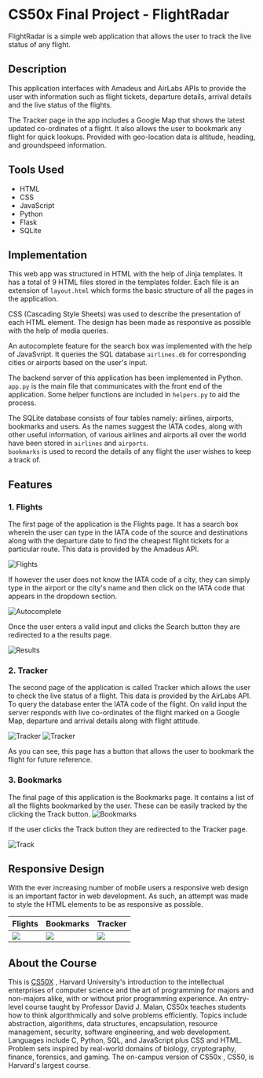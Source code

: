 
# CS50x Final Project - FlightRadar

FlightRadar is a simple web application that allows the user to track the live status of any flight.


## Description

This application interfaces with Amadeus and AirLabs APIs to provide the user with information such as flight tickets, departure details, arrival details and the live status of the flights.

The Tracker page in the app includes a Google Map that shows the latest updated co-ordinates of a flight. It also allows the user to bookmark any flight for quick lookups. Provided with geo-location data is altitude, heading, and groundspeed information.

## Tools Used
- HTML 
- CSS
- JavaScript
- Python
- Flask
- SQLite

## Implementation

This web app was structured in HTML with the help of Jinja templates. It has a total of 9 HTML files stored in the templates folder. Each file is an extension of `layout.html` which forms the basic structure of all the pages in the application. 

CSS (Cascading Style Sheets) was used to describe the presentation of each HTML element. The design has been made as responsive as possible with the help of media queries.

An autocomplete feature for the search box was implemented with the help of JavaSvript. It queries the SQL database `airlines.db` for corresponding cities or airports based on the user's input. 

The backend server of this application has been implemented in Python. `app.py` is the main file that communicates with the front end of the application. Some helper functions are included in `helpers.py` to aid the process.

The SQLite database consists of four tables namely: airlines, airports, bookmarks and users. As the names suggest the IATA codes, along with other useful information, of various airlines and airports all over the world have been stored in `airlines` and `airports`. \
`bookmarks` is used to record the details of any flight the user wishes to keep a track of. 

## Features 

### 1. Flights
The first page of the application is the Flights page. It has a search box wherein the user can type in the IATA code of the source and destinations along with the departure date to find the cheapest flight tickets for a particular route. This data is provided by the Amadeus API.

![Flights](/static/preview/flights.png)

If however the user does not know the IATA code of a city, they can simply type in the airport or the city's name and then click on the IATA code that appears in the dropdown section.

![Autocomplete](/static/preview/autocomplete.png)

Once the user enters a valid input and clicks the Search button they are redirected to a the results page.

![Results](/static/preview/results.png)


### 2. Tracker
The second page of the application is called Tracker which allows the user to check the live status of a flight. This data is provided by the AirLabs API. 
To query the database enter the IATA code of the flight. On valid input the server responds with live co-ordinates of the flight marked on a Google Map, departure and arrival details along with flight attitude.
 
![Tracker](/static/preview/tracker.png)
![Tracker](/static/preview/tracker2.png)

As you can see, this page has a button that allows the user to bookmark the flight for future reference.

### 3. Bookmarks

The final page of this application is the Bookmarks page. It contains a list of all the flights bookmarked by the user. These can be easily tracked by the clicking the Track button.
![Bookmarks](/static/preview/bookmark.png)

If the user clicks the Track button they are redirected to the Tracker page. 

![Track](/static/preview/track.png)


## Responsive Design
With the ever increasing number of mobile users a responsive web design is an important factor in web development. As such, an attempt was made to style the HTML elements to be as responsive as possible. 

| Flights | Bookmarks | Tracker |
|--------------|--------------|-------------|
|![](/static/preview/responsive1.png)|![](/static/preview/responsive2.png)|![](/static/preview/responsive3.png)|


## About the Course
This is [CS50X](https://cs50.harvard.edu/x/2022/) , Harvard University's introduction to the intellectual enterprises of computer science and the art of programming for majors and non-majors alike, with or without prior programming experience. An entry-level course taught by Professor David J. Malan, CS50x teaches students how to think algorithmically and solve problems efficiently. Topics include abstraction, algorithms, data structures, encapsulation, resource management, security, software engineering, and web development. Languages include C, Python, SQL, and JavaScript plus CSS and HTML. Problem sets inspired by real-world domains of biology, cryptography, finance, forensics, and gaming. The on-campus version of CS50x , CS50, is Harvard's largest course.


